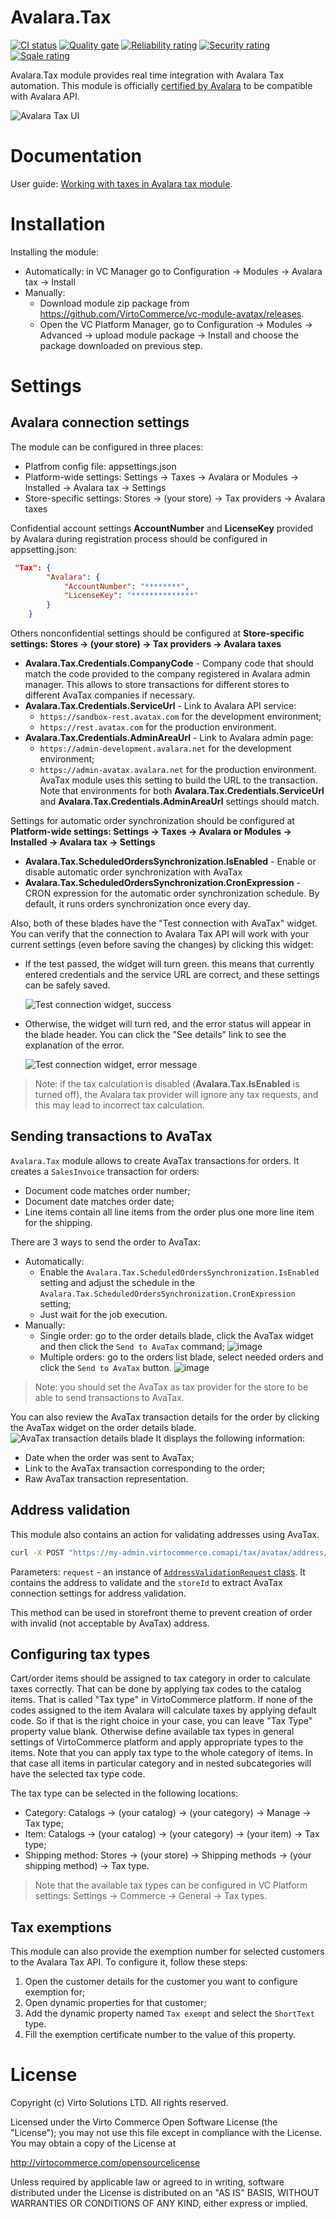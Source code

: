 # Avalara.Tax

[![CI status](https://github.com/VirtoCommerce/vc-module-avatax/workflows/Module%20CI/badge.svg?branch=dev)](https://github.com/VirtoCommerce/vc-module-avatax/actions?query=workflow%3A"Module+CI") [![Quality gate](https://sonarcloud.io/api/project_badges/measure?project=VirtoCommerce_vc-module-avatax&metric=alert_status&branch=dev)](https://sonarcloud.io/dashboard?id=VirtoCommerce_vc-module-avatax) [![Reliability rating](https://sonarcloud.io/api/project_badges/measure?project=VirtoCommerce_vc-module-avatax&metric=reliability_rating&branch=dev)](https://sonarcloud.io/dashboard?id=VirtoCommerce_vc-module-avatax) [![Security rating](https://sonarcloud.io/api/project_badges/measure?project=VirtoCommerce_vc-module-avatax&metric=security_rating&branch=dev)](https://sonarcloud.io/dashboard?id=VirtoCommerce_vc-module-avatax) [![Sqale rating](https://sonarcloud.io/api/project_badges/measure?project=VirtoCommerce_vc-module-avatax&metric=sqale_rating&branch=dev)](https://sonarcloud.io/dashboard?id=VirtoCommerce_vc-module-avatax)

Avalara.Tax module provides real time integration with Avalara Tax automation. This module is officially <a href="https://www.avalara.com/integrations/virto-commerce" target="_blank">certified by Avalara</a> to be compatible with Avalara API.

![Avalara Tax UI](https://user-images.githubusercontent.com/1835759/48475050-84442c00-e82e-11e8-899f-10452b382ec1.png)

# Documentation
User guide: <a href="https://virtocommerce.com/docs/vc2userguide/order-management/working-with-taxes" target="_blank">Working with taxes in Avalara tax module</a>.

# Installation
Installing the module:
* Automatically: in VC Manager go to Configuration -> Modules -> Avalara tax -> Install
* Manually: 
    * Download module zip package from https://github.com/VirtoCommerce/vc-module-avatax/releases. 
    * Open the VC Platform Manager, go to Configuration -> Modules -> Advanced -> upload module package -> Install and choose the package downloaded on previous step.

# Settings
## Avalara connection settings
The module can be configured in three places:
* Platfrom config file: appsettings.json
* Platform-wide settings: Settings -> Taxes -> Avalara or Modules -> Installed -> Avalara tax -> Settings
* Store-specific settings: Stores -> (your store) -> Tax providers -> Avalara taxes

Confidential account settings **AccountNumber** and **LicenseKey** provided by Avalara during registration process should be configured in appsetting.json:
```json
 "Tax": {
        "Avalara": {
            "AccountNumber": "********",
            "LicenseKey": "**************"
        }
    }
```
Others nonconfidential settings should be configured at **Store-specific settings: Stores -> (your store) -> Tax providers -> Avalara taxes**
* **Avalara.Tax.Credentials.CompanyCode** - Company code that should match the code provided to the company registered in Avalara admin manager. This allows to store transactions for different stores to different AvaTax companies if necessary.
* **Avalara.Tax.Credentials.ServiceUrl** - Link to Avalara API service:
    * `https://sandbox-rest.avatax.com` for the development environment;
    * `https://rest.avatax.com` for the production environment.
* **Avalara.Tax.Credentials.AdminAreaUrl** - Link to Avalara admin page:
    * `https://admin-development.avalara.net` for the development environment;
    * `https://admin-avatax.avalara.net` for the production environment.
    AvaTax module uses this setting to build the URL to the transaction. Note that environments for both **Avalara.Tax.Credentials.ServiceUrl** and **Avalara.Tax.Credentials.AdminAreaUrl** settings should match.

Settings for automatic order synchronization should be configured at **Platform-wide settings: Settings -> Taxes -> Avalara or Modules -> Installed -> Avalara tax -> Settings**
* **Avalara.Tax.ScheduledOrdersSynchronization.IsEnabled** - Enable or disable automatic order synchronization with AvaTax
* **Avalara.Tax.ScheduledOrdersSynchronization.CronExpression** - CRON expression for the automatic order synchronization schedule. By default, it runs orders synchronization once every day.

Also, both of these blades have the "Test connection with AvaTax" widget. You can verify that the connection to Avalara Tax API will work with your current settings (even before saving the changes) by clicking this widget:
* If the test passed, the widget will turn green. this means that currently entered credentials and the service URL are correct, and these settings can be safely saved.

    ![Test connection widget, success](https://user-images.githubusercontent.com/1835759/48472743-822b9e80-e829-11e8-95f5-19d87ff04ae0.png)
* Otherwise, the widget will turn red, and the error status will appear in the blade header. You can click the "See details" link to see the explanation of the error.

    ![Test connection widget, error message](https://user-images.githubusercontent.com/1835759/48473017-1eee3c00-e82a-11e8-8489-a08ab261ce01.png)

> Note: if the tax calculation is disabled (**Avalara.Tax.IsEnabled** is turned off), the Avalara tax provider will ignore any tax requests, and this may lead to incorrect tax calculation. 


## Sending transactions to AvaTax
`Avalara.Tax` module allows to create AvaTax transactions for orders. It creates a `SalesInvoice` transaction for orders:
* Document code matches order number;
* Document date matches order date;
* Line items contain all line items from the order plus one more line item for the shipping.

There are 3 ways to send the order to AvaTax:
* Automatically: 
    * Enable the `Avalara.Tax.ScheduledOrdersSynchronization.IsEnabled` setting and adjust the schedule in the `Avalara.Tax.ScheduledOrdersSynchronization.CronExpression` setting;
    * Just wait for the job execution.
* Manually:
    * Single order: go to the order details blade, click the AvaTax widget and then click the `Send to AvaTax` command;
    ![image](https://user-images.githubusercontent.com/1835759/50229836-ce946c00-03dd-11e9-90ae-94471e784a29.png)
    * Multiple orders: go to the orders list blade, select needed orders and click the `Send to AvaTax` button.
    ![image](https://user-images.githubusercontent.com/1835759/50229939-10bdad80-03de-11e9-83c4-c9acd6434c98.png)

> Note: you should set the AvaTax as tax provider for the store to be able to send transactions to AvaTax.

You can also review the AvaTax transaction details for the order by clicking the AvaTax widget on the order details blade. 
![AvaTax transaction details blade](https://user-images.githubusercontent.com/1835759/50229760-9bea7380-03dd-11e9-80c4-4878421339b1.png)
It displays the following information:
* Date when the order was sent to AvaTax;
* Link to the AvaTax transaction corresponding to the order;
* Raw AvaTax transaction representation.

## Address validation
This module also contains an action for validating addresses using AvaTax.

```cmd
curl -X POST "https://my-admin.virtocommerce.comapi/tax/avatax/address/validate" -H "accept:text/json" 
```
Parameters: `request` - an instance of [`AddressValidationRequest` class](https://github.com/VirtoCommerce/vc-module-avatax/blob/master/AvaTax.TaxModule.Web/Models/AddressValidationRequest.cs). It contains the address to validate and the `storeId` to extract AvaTax connection settings for address validation.

This method can be used in storefront theme to prevent creation of order with invalid (not acceptable by AvaTax) address.

## Configuring tax types
Cart/order items should be assigned to tax category in order to calculate taxes correctly. That can be done by applying tax codes to the catalog items. That is called "Tax type" in VirtoCommerce platform. If none of the codes assigned to the item Avalara will calculate taxes by applying default code. So if that is the right choice in your case, you can leave "Tax Type" property value blank. Otherwise define available tax types in general settings of VirtoCommerce platform and apply appropriate types to the items. Note that you can apply tax type to the whole category of items. In that case all items in particular category and in nested subcategories will have the selected tax type code.

The tax type can be selected in the following locations:
* Category: Catalogs -> (your catalog) -> (your category) -> Manage -> Tax type;
* Item: Catalogs -> (your catalog) -> (your category) -> (your item) -> Tax type;
* Shipping method: Stores -> (your store) -> Shipping methods -> (your shipping method) -> Tax type.

> Note that the available tax types can be configured in VC Platform settings: Settings -> Commerce -> General -> Tax types.

## Tax exemptions
This module can also provide the exemption number for selected customers to the Avalara Tax API. To configure it, follow these steps:
1. Open the customer details for the customer you want to configure exemption for;
2. Open dynamic properties for that customer;
3. Add the dynamic property named `Tax exempt` and select the `ShortText` type.
4. Fill the exemption certificate number to the value of this property.

# License
Copyright (c) Virto Solutions LTD.  All rights reserved.

Licensed under the Virto Commerce Open Software License (the "License"); you
may not use this file except in compliance with the License. You may
obtain a copy of the License at

http://virtocommerce.com/opensourcelicense

Unless required by applicable law or agreed to in writing, software
distributed under the License is distributed on an "AS IS" BASIS,
WITHOUT WARRANTIES OR CONDITIONS OF ANY KIND, either express or
implied.
